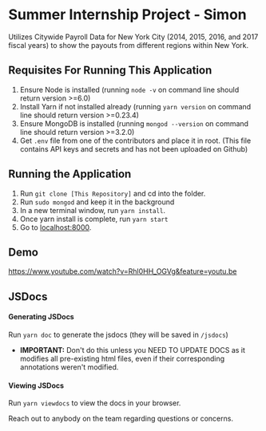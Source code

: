 # Summer Internship Project - Simon

Utilizes Citywide Payroll Data for New York City (2014, 2015, 2016, and 2017 fiscal years) to show the payouts from different regions within New York. 

## Requisites For Running This Application
1. Ensure Node is installed (running `node -v` on command line should return version >=6.0)
2. Install Yarn if not installed already (running `yarn version` on command line should return version >=0.23.4)
3. Ensure MongoDB is installed (running `mongod --version` on command line should return version >=3.2.0)
4. Get `.env` file from one of the contributors and place it in root. (This file contains API keys and secrets and has not been uploaded on Github)

## Running the Application
1. Run `git clone [This Repository]` and cd into the folder.
2. Run `sudo mongod` and keep it in the background
3. In a new terminal window, run `yarn install`.
4. Once yarn install is complete, run `yarn start`
5. Go to [localhost:8000](localhost:8000).

## Demo
https://www.youtube.com/watch?v=Rhl0HH_OGVg&feature=youtu.be

## JSDocs
#### Generating JSDocs
Run `yarn doc` to generate the jsdocs (they will be saved in `/jsdocs`)
  * **IMPORTANT:** Don't do this unless you NEED TO UPDATE DOCS as it modifies all pre-existing html files, even if their corresponding annotations weren't modified.

#### Viewing JSDocs
Run `yarn viewdocs` to view the docs in your browser.

Reach out to anybody on the team regarding questions or concerns.

